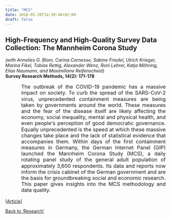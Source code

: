 ```yaml
---
title: "MCS"
date: 2018-05-20T14:39:46+02:00
draft: false
---
```


## High-Frequency and High-Quality Survey Data Collection: The Mannheim Corona Study
*(with Annelies G. Blom, Carina Cornesse, Sabine Friedel, Ulrich Krieger, Marina Fikel, Tobias Rettig, Alexander Wenz, Roni Lehrer, Katja Möhring, Elias Naumann, and Maximiliane Reifenscheid)*<br>
<b>Survey Research Methods, 14(2): 171-178</b>
<div style="margin-left: 50px;"><font size=3><p style="line-height: 1.2;" align="justify" class="hyphens">The outbreak of the COVID-19 pandemic has a massive impact on society. To curb the spread of the SARS-CoV-2 virus, unprecedented containment measures are being taken by governments around the world. These measures and the fear of the disease itself are likely affecting the economy, social inequality, mental and physical health, and even people's perception of good democratic governance. Equally unprecedented is the speed at which these massive changes take place and the lack of statistical evidence that accompanies them. Within days of the first containment measures in Germany, the German Internet Panel (GIP) launched the Mannheim Corona Study (MCS), a daily rotating panel study of the general adult population of approximately 3,600 respondents. Its data and reports now inform the crisis cabinet of the German government and are the basis for groundbreaking social and economic research. This paper gives insights into the MCS methodology and data quality.</p></font></div>

[<a href="https://doi.org/10.18148/srm/2020.v14i2.7735" target="_blank">Article</a>]

<a href="/research">Back to &lsquo;Research&rsquo;</a>
